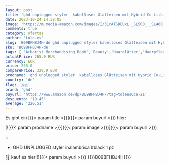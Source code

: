 ```yaml
---
layout: post
title: 'ghd unplugged styler  kabelloses Glätteisen mit Hybrid Co-Lithium Technologie'
date: 2023-10-24 14:38:05
image: 'https://m.media-amazon.com/images/I/31rATSDEUxL._SL500_._SL400_.jpg'
comments: true
category: ofertas
author: 'tole.es'
slug: 'B09BFHBJ4H-de ghd unplugged styler kabelloses Glätteisen mit Hybrid Co-...'
sku: 'B09BFHBJ4H-de'
tags: [ 'Arborist Merchandising Root','Beauty','Haarglätter','Haarpflege & Styling','Haarstyling Geräte & Styling Zubehör','Haarstyling-Eisen','Kosmetik','ghd','🇩🇪', ]
actualPrice: 265.0 EUR
currency: EUR
price: 265.0
comparePrice: 329.0 EUR
prodname: 'ghd unplugged styler  kabelloses Glätteisen mit Hybrid Co-Lithium Technologie'
country: 'de'
flag: '🇩🇪'
brand: 'ghd'
buyurl: 'https://www.amazon.de/dp/B09BFHBJ4H/?tag=tolees0ca-21'
descuento: '19.45'
average: '220.51'
---
```


Es gibt ein [{{< param title >}}]({{< param buyurl >}}) hier:

[![{{< param prodname >}}]({{< param image >}})]({{< param buyurl >}})

ℹ️:

- GHD UNPLUGGED styler inalámbrica #black 1 pz

[🛒 kauf es hier!!]({{< param buyurl >}})
{{<world>}}B09BFHBJ4H{{</world>}}
